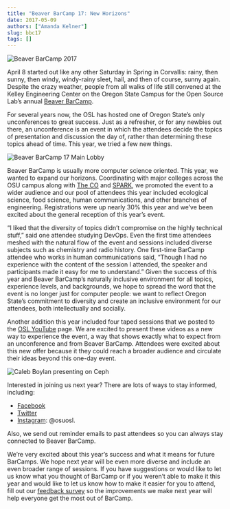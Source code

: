 ```yaml
---
title: "Beaver BarCamp 17: New Horizons"
date: 2017-05-09
authors: ["Amanda Kelner"]
slug: bbc17
tags: []
---
```


![Beaver BarCamp 2017](/images/BBC17_img_1.jpg)

April 8 started out like any other Saturday in Spring in Corvallis: rainy, then sunny, then windy, windy-rainy sleet,
hail, and then of course, sunny again. Despite the crazy weather, people from all walks of life still convened at the
Kelley Engineering Center on the Oregon State Campus for the Open Source Lab’s annual
[Beaver BarCamp](http://beaverbarcamp.org/).

For several years now, the OSL has hosted one of Oregon State’s only unconferences to great success. Just as a
refresher, or for any newbies out there, an unconference is an event in which the attendees decide the topics of
presentation and discussion the day of, rather than determining these topics ahead of time. This year, we tried a few
new things.

![Beaver BarCamp 17 Main Lobby](/images/BBC17_img_2.jpg#right)

Beaver BarCamp is usually more computer science oriented. This year, we wanted to expand our horizons. Coordinating with
major colleges across the OSU campus along with [The CO](http://www.corvallismakerfair.org/) and
[SPARK](http://spark.oregonstate.edu/), we promoted the event to a wider audience and our pool of attendees this year
included ecological science, food science, human communications, and other branches of engineering. Registrations were
up nearly 30% this year and we’ve been excited about the general reception of this year’s event.

“I liked that the diversity of topics didn’t compromise on the highly technical stuff,” said one attendee studying
DevOps. Even the first time attendees meshed with the natural flow of the event and sessions included diverse subjects
such as chemistry and radio history. One first-time BarCamp attendee who works in human communications said, “Though I
had no experience with the content of the session I attended, the speaker and participants made it easy for me to
understand.” Given the success of this year and Beaver BarCamp’s naturally inclusive environment for all topics,
experience levels, and backgrounds, we hope to spread the word that the event is no longer just for computer people: we
want to reflect Oregon State’s commitment to diversity and create an inclusive environment for our attendees, both
intellectually and socially.

Another addition this year included four taped sessions that we posted to the
[OSL YouTube](https://www.youtube.com/channel/UCmxnYYffuvQNgSnOm6alAiQ) page. We are excited to present these videos as
a new way to experience the event, a way that shows exactly what to expect from an unconference and from Beaver BarCamp.
Attendees were excited about this new offer because it they could reach a broader audience and circulate their ideas
beyond this one-day event.

![Caleb Boylan presenting on Ceph](/images/BBC17_img_3.jpg)

Interested in joining us next year? There are lots of ways to stay informed, including:

- [Facebook](https://www.facebook.com/beaverbarcamp/)
- [Twitter](https://twitter.com/BeaverBarCamp)
- [Instagram](https://www.instagram.com/osuosl/): @osuosl.

Also, we send out reminder emails to past attendees so you can always stay connected to Beaver BarCamp.

We’re very excited about this year’s success and what it means for future BarCamps. We hope next year will be even more
diverse and include an even broader range of sessions. If you have suggestions or would like to let us know what you
thought of BarCamp or if you weren’t able to make it this year and would like to let us know how to make it easier for
you to attend, fill out our
[feedback survey](https://docs.google.com/forms/d/e/1FAIpQLSfY9BvXSNlniy0DJle3Dr3xQ54gpCaGSW_Xk-mjWxXTGusqng/viewform?usp=sf_link)
so the improvements we make next year will help everyone get the most out of BarCamp.
